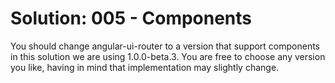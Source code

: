 # Solution: 005 - Components 

You should change angular-ui-router to a version that support components in this solution we are using 1.0.0-beta.3.
You are free to choose any version you like, having in mind that implementation may slightly change.